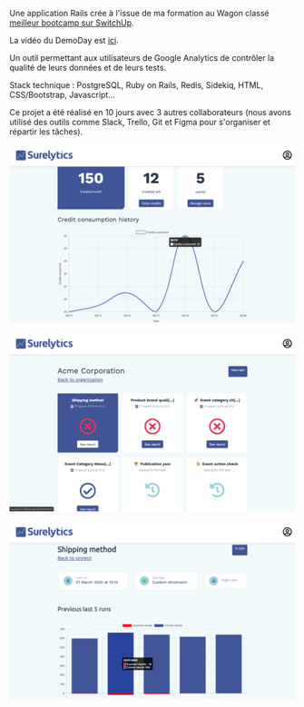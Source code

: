 Une application Rails crée à l'issue de ma formation au Wagon classé [meilleur bootcamp sur SwitchUp](https://www.switchup.org/rankings/best-coding-bootcamps).

La vidéo du DemoDay est [ici](https://youtu.be/_gVX2RETKuM?t=114).

 Un outil permettant aux utilisateurs de Google Analytics de contrôler la qualité de leurs données et de leurs tests.

Stack technique : PostgreSQL, Ruby on Rails, Redis, Sidekiq, HTML, CSS/Bootstrap, Javascript...

Ce projet a été réalisé en 10 jours avec 3 autres collaborateurs (nous avons utilisé des outils comme Slack, Trello, Git et Figma pour s'organiser et répartir les tâches).

![SURELYTIC-DASHBOARD](surelytic-dashboard.jpg)

![SURELYTIC-organization](surelytic-organization.jpg)

![SURELYTIC-project](surelytic-project.jpg)
